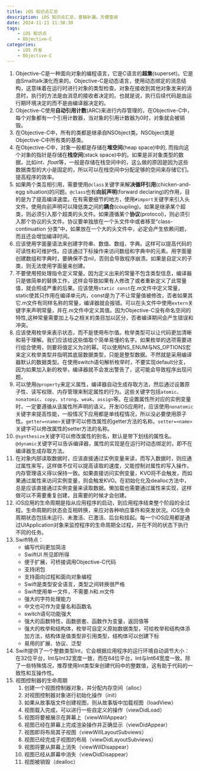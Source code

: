 ```yaml
---
title: iOS 知识点汇总
description: iOS 知识点汇总，查缺补漏，方便查阅
date: 2024-11-21 11:38:30
tags:
    - iOS 知识点
    - Objective-C
categories:
    - iOS 开发
    - Objective-C
---
```


1. Objective-C是一种面向对象的编程语言，它是C语言的**超集**(superset)。它是由Smalltalk演化而来的。Objective-C是动态语言，使用动态绑定的消息结构，这意味着在运行时进行对象的类型检查。对象在接收到其他对象发来的消息时，执行的方法是由消息的接收者决定的。也就是说，执行后续代码是由运行期环境决定的而不是由编译器决定的。
2. Objective-C使用**自动引用计数**(ARC)来进行内存管理的，在Objective-C中，每个对象都有一个引用计数器，当对象的引用计数器为0时，对象就会被销毁。
3. 在Objective-C中，所有的类都是继承自NSObject类。NSObject类是Objective-C中所有类的基类。
4. 在Objective-C中，对象一般都是存储在**堆空间**(heap space)中的, 而指向这个对象的指针是存储在**栈空间**(stack space)中的。如果是非对象类型的数据，比如*int、float*等，一般是存储在栈空间中的，这么做的原因是因为这些数据类型的大小是固定的，所以可以在栈空间中分配足够的空间来存储它们。提高程序的效率。
5. 如果两个类互相引用，需要使用`@class`关键字来解**决循环引用**(chicken-and-egg situation)的问题。`@class`也有**向前声明**(forward declaring)的作用，目的是为了提高编译速度。在有需要细节的地方，使用`#import`关键字来引入头文件。使用向前声明可以降低类之间的**耦合**(coupling)。如果是继承某个超类，则必须引入那个超类的头文件。如果遵循某个**协议**(protocol)，则必须引入那个协议的头文件。协议要单独放在一个头文件中或者移至“class-continuation 分类”中，如果放在一个大的头文件中，必定会产生依赖问题，而且还会增加编译时间。
6. 应该使用字面量语法来创建字符串、数值、数组、字典。这样可以提高代码的可读性和可维护性。应该通过下标操作来访问数组和字典中的元素。用字面量创建数组和字典时，要确保不含nil，否则会导致程序崩溃。如果是自定义的子类，则无法使用字面量来创建。
7. 不要使用预处理指令定义常量。因为定义出来的常量不包含类型信息，编译器只是做简单的替换工作，这样会导致如果有人修改了或者重新定义了此常量值，就会照成严重的后果。应该使用`static const`在.m文件中定义常量，static使其只作用在编译单元内，const是为了不让常量值被修改，否者如果其它.m文件有同样名称的常量，编译器就会报错。可以在头文件中使用`extern`关键字来声明常量，并在.m文件中定义其值。因为Objective-C没有命名空间的特性,这种常量需要加上与之相关的类目加以区分，否者编译期间会产生错误和冲突。
8. 应该使用枚举来表示状态，而不是使用布尔值。枚举类型可以让代码更加清晰和易于理解。我们应该给这些值取个简单易懂的名字。如果枚举的选项需要进行组合使用，则要将值定义为2的幂。可以使用NS_ENUM与NS_OPTIONS宏来定义枚举类型并指明其底层数据类型，只能是整型数据。不然就是采用编译器默认的数据类型。在使用switch语句解析枚举时，不要实现default分支，因为如果加入新的枚举，编译器就不会发出警告了，这可能会导致程序出现问题。
9. 可以使用`@property`来定义属性，编译器自动生成存取方法，然后通过设置原子性、读写权限、内存管理来制定属性的行为。这些关键字包括`atomic`、`nonatomic`、`copy`、`strong`、`weak`、`assign`等。在设置属性所对应的实例变量时，一定要遵循从该属性所声明的语义。开发iOS应用时，应该使用`nonatomic`关键字来提高性能，一般情况下应用都是单线程情况，所以没必要使用原子性。`getter=<name>`关键字可以修改属性的getter方法的名称。`setter=<name>`关键字可以修改属性的setter方法的名称。
10. `@synthesize`关键字可以修改属性的别名，默认是带下划线的属性名。`@dynamic`关键字可以告诉编译器，属性的实现是在运行时动态绑定的，即不在编译器生成存取方法。
11. 在对象内部读取数据时，应该直接通过实例变量来读，而写入数据时，则应通过属性来写，这样做不仅可以提高读取的速度，又能控制对属性的写入操作，内存管理语义得以保持一致。如果直接访问实例变量，KVO将不会触发，而如果通过属性来访问实例变量，则会触发KVO。在初始化化及dealloc方法中，总是应该直接通过实例变量来读取数据。懒加载也需要通过属性来实现，这样做可以不需要重复创建，且需要的时候才会创建。
12. iOS应用的生命周期是指从应用程序的启动，到应用程序结束整个阶段的全过程。生命周期的状态会互相转换，来应对各种响应事件和突发状况。iOS生命周期状态包括未运行、未激活、已激活、后台和挂起。每一个iOS应用都是通过UIApplication对象来监控程序的生命周期全过程，并在不同的状态下执行不同的任务。
13. Swift特点：
    - 编写代码更加简洁
    - SwiftUI 所见即所得
    - 便于扩展，可桥接调用Objective-C代码
    - 支持闭包
    - 支持面向过程和面向对象编程
    - Swift是类型安全语言，类型之间转换很严格
    - Swift使用单一文件，不需要.h和.m文件
    - 强大的字符处理能力
    - 中文也可作为变量名和函数名
    - switch语句功能强大
    - 强大的函数特性，函数嵌套、函数作为变量，返回值等
    - 强大的枚举和结构体，枚举可自定义原始数据类型，可给枚举和结构体添加方法，结构体是值类型非引用类型，结构体可以创建下标
    - 易用的扩展、协议、泛型
14. Swift提供了一个整数类型Int，它会根据应用程序的运行环境自动调节大小：在32位平台，Int与Int32宽度一致，而在64位平台，Int与Int64宽度一致。除了一些特殊情况，推荐使用Int类型来创建代码中的整数值，这有助于代码的一致性和互操作性。
15. 视图控制器的生命周期
    1. 创建一个视图控制器对象，并分配内存空间（alloc）
    2. 对视图控制器对象进行初始化操作（init）
    3. 如果从故事版文件创建视图，则从故事版中加载视图（loadView）
    4. 视图载入完成，可以进行一些自定义的操作（viewDidLoad）
    5. 视图将要被展示在屏幕上（viewWillAppear）
    6. 视图已经在屏幕上完成渲染操作并正确显示（viewDidAppear）
    7. 视图即将布局其子视图（viewWillLayoutSubviews）
    8. 视图已经完成子视图的布局（viewDidLayoutSubviews）
    9. 视图将要从屏幕上消失（viewWillDisappear）
    10. 视图已经从屏幕中消失（viewDidDisappear）
    11. 视图被销毁（dealloc）
